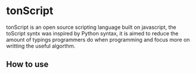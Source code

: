# tonScript

tonScript is an open source scripting language built on javascript,
the toScript syntx was inspired by Python syntax, it is aimed to reduce the amount of typings programmers do when programming 
and focus more on writting the useful algorthm.

## How to use 
